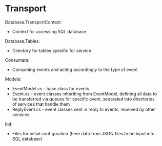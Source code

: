 # Transport

Database.TransportContext:
* Context for accessing SQL database

Database.Tables:
* Directory for tables specific for service

Consumers:
* Consuming events and acting accordingly to the type of event

Models:
* EventModel.cs - base class for events
* <EventName>Event.cs - event classes inheriting from EventModel, defining all data to be transferred via queues for specific event, separated into directories of services that handle them
* <EventName>ReplyEvent.cs - event classes sent in reply to events, received by other services

Init:
* Files for initial configuration (here data from JSON files to be input into SQL database)
